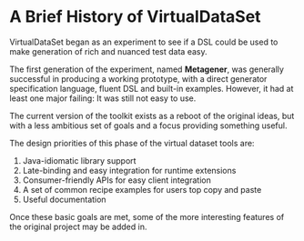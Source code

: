 # A Brief History of VirtualDataSet

VirtualDataSet began as an experiment to see if a DSL could be used
to make generation of rich and nuanced test data easy.

The first generation of the experiment, named **Metagener**, was
generally successful in producing a working prototype, with a direct
generator specification language, fluent DSL and built-in examples. However, it had at least one major failing: It was still not easy to use.

The current version of the toolkit exists as a reboot of the original
ideas, but with a less ambitious set of goals and a focus providing
something useful. 

The design priorities of this phase of the virtual dataset tools are:

1. Java-idiomatic library support
2. Late-binding and easy integration for runtime extensions
3. Consumer-friendly APIs for easy client integration
4. A set of common recipe examples for users top copy and paste
5. Useful documentation

Once these basic goals are met, some of the more interesting features of the original project may be added in.

